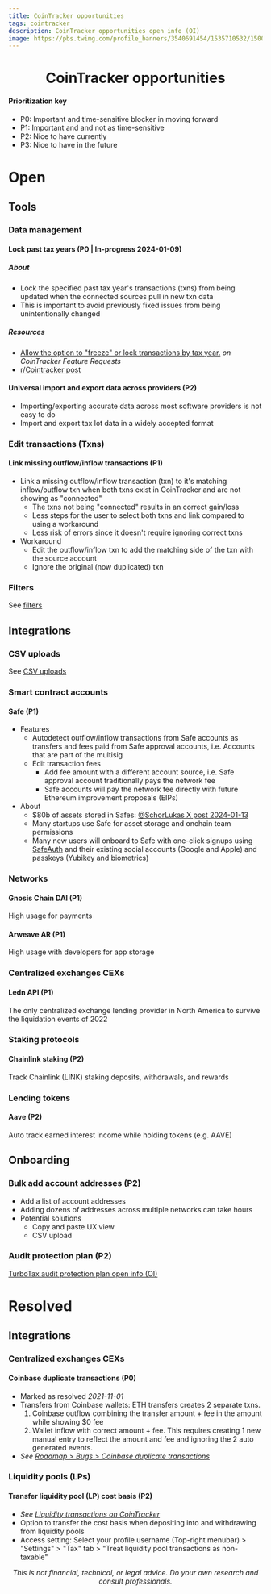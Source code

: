 ```yaml
---
title: CoinTracker opportunities
tags: cointracker
description: CoinTracker opportunities open info (OI)
image: https://pbs.twimg.com/profile_banners/3540691454/1535710532/1500x500
---
```


<h1 style="text-align: center;">CoinTracker opportunities</h1>

#### Prioritization key
- P0: Important and time-sensitive blocker in moving forward
- P1: Important and and not as time-sensitive
- P2: Nice to have currently
- P3: Nice to have in the future

# Open

## Tools

### Data management

#### Lock past tax years (P0 | In-progress 2024-01-09)

##### About
- Lock the specified past tax year's transactions (txns) from being updated when the connected sources pull in new txn data
- This is important to avoid previously fixed issues from being unintentionally changed

##### Resources
- [Allow the option to "freeze" or lock transactions by tax year.](https://cointracker.canny.io/features/p/allow-the-option-to-freeze-or-lock-transactions-by-tax-year) *on CoinTracker Feature Requests*
- [r/Cointracker post](https://www.reddit.com/r/Cointracker/comments/192ot15/does_cointracker_plan_to_build_this_for_2024/)

#### Universal import and export data across providers (P2)
- Importing/exporting accurate data across most software providers is not easy to do
- Import and export tax lot data in a widely accepted format

### Edit transactions (Txns)

#### Link missing outflow/inflow transactions (P1)
- Link a missing outflow/inflow transaction (txn) to it's matching inflow/outflow txn when both txns exist in CoinTracker and are not showing as "connected"
    - The txns not being "connected" results in an correct gain/loss
    - Less steps for the user to select both txns and link compared to using a workaround
    - Less risk of errors since it doesn't require ignoring correct txns
- Workaround
    - Edit the outflow/inflow txn to add the matching side of the txn with the source account
    - Ignore the original (now duplicated) txn

### Filters
See [filters](https://hackmd.io/@openinfo/cointracker/https%3A%2F%2Fhackmd.io%2F%40openinfo%2Fcointracker-about#Opportunities)

## Integrations

### CSV uploads
See [CSV uploads](https://hackmd.io/@openinfo/cointracker/https%3A%2F%2Fhackmd.io%2F%40openinfo%2Fcointracker-about#Opportunities1)

### Smart contract accounts

#### Safe (P1)
- Features
    - Autodetect outflow/inflow transactions from Safe accounts as transfers and fees paid from Safe approval accounts, i.e. Accounts that are part of the multisig
    - Edit transaction fees
        - Add fee amount with a different account source, i.e. Safe approval account traditionally pays the network fee
        - Safe accounts will pay the network fee directly with future Ethereum improvement proposals (EIPs)
- About
    - $80b of assets stored in Safes: [@SchorLukas X post 2024-01-13](https://twitter.com/SchorLukas/status/1746154634442400228)
    - Many startups use Safe for asset storage and onchain team permissions
    - Many new users will onboard to Safe with one-click signups using [SafeAuth](https://safe.mirror.xyz/WKxK5FENvkT8BjpowJQAhokYzb22438zUCG3wUSWvjc) and their existing social accounts (Google and Apple) and passkeys (Yubikey and biometrics)

### Networks

#### Gnosis Chain DAI (P1)
High usage for payments

#### Arweave AR (P1)
High usage with developers for app storage

### Centralized exchanges CEXs

#### Ledn API (P1)
The only centralized exchange lending provider in North America to survive the liquidation events of 2022

### Staking protocols

#### Chainlink staking (P2)
Track Chainlink (LINK) staking deposits, withdrawals, and rewards

### Lending tokens

#### Aave (P2)
Auto track earned interest income while holding tokens (e.g. AAVE)

## Onboarding

### Bulk add account addresses (P2)
- Add a list of account addresses
- Adding dozens of addresses across multiple networks can take hours
- Potential solutions
    - Copy and paste UX view
    - CSV upload

### Audit protection plan (P2)
[TurboTax audit protection plan open info (OI)](https://hackmd.io/@openinfo/turbotax/https%3A%2F%2Fhackmd.io%2F%40openinfo%2Fturbotax-about#TurboTax-audit-protection)

# Resolved

## Integrations

### Centralized exchanges CEXs

#### Coinbase duplicate transactions (P0)
- Marked as resolved _2021-11-01_
- Transfers from Coinbase wallets: ETH transfers creates 2 separate txns.
  1. Coinbase outflow combining the transfer amount + fee in the amount while showing $0 fee
  2. Wallet inflow with correct amount + fee. This requires creating 1 new manual entry to reflect the amount and fee and ignoring the 2 auto generated events.
- *See [Roadmap > Bugs > Coinbase duplicate transactions](https://feedback.cointracker.io/bugs/p/coinbase-duplicate-transactions)*

### Liquidity pools (LPs)

#### Transfer liquidity pool (LP) cost basis (P2)
- *See [Liquidity transactions on CoinTracker](https://support.cointracker.io/hc/en-us/articles/20897601327505-Liquidity-transactions-on-CoinTracker)*
- Option to transfer the cost basis when depositing into and withdrawing from liquidity pools
- Access setting: Select your profile username (Top-right menubar) > "Settings" > "Tax" tab > "Treat liquidity pool transactions as non-taxable"

<p style="text-align: center; font-style: italic">This is not financial, technical, or legal advice. Do your own research and consult professionals.</p>